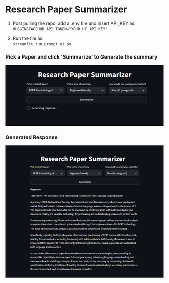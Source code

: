 # Research Paper Summarizer

1. Post pulling the repo, add a .env file and insert API_KEY as:<br>
`HUGGINGFACEHUB_API_TOKEN="YOUR_HF_API_KEY"`

2. Run the file as:<br>
   `streamlit run prompt_ui.py`

### Pick a Paper and click 'Summarize' to Generate the summary
![alt text](image.png)

### Generated Response
![alt text](image-1.png)
